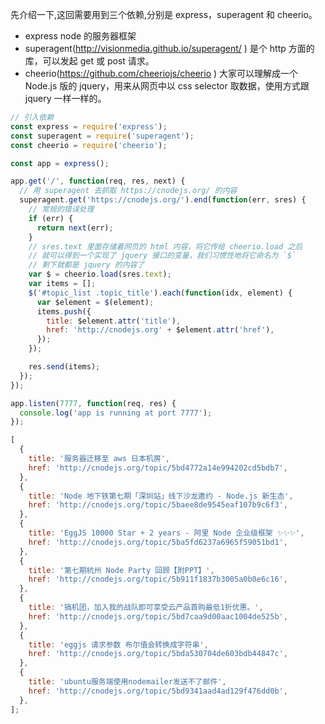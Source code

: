 <!-- Node.js 总是吹牛逼说自己异步特性多么多么厉害，但是对于初学者来说，要找一个能好好利用异步的场景不容易。我想来想去，爬虫的场景就比较适合，没事就异步并发地爬几个网站玩玩。 本来想教大家怎么爬 github 的 api 的，但是 github 有 rate limit 的限制，所以只好牺牲一下 CNode 社区（国内最专业的 Node.js 开源技术社区），教大家怎么去爬它了。 -->

先介绍一下,这回需要用到三个依赖,分别是 express，superagent 和 cheerio。

- express node 的服务器框架
- superagent(http://visionmedia.github.io/superagent/ ) 是个 http 方面的库，可以发起 get 或 post 请求。
- cheerio(https://github.com/cheeriojs/cheerio ) 大家可以理解成一个 Node.js 版的 jquery，用来从网页中以 css selector 取数据，使用方式跟 jquery 一样一样的。

```javascript
// 引入依赖
const express = require('express');
const superagent = require('superagent');
const cheerio = require('cheerio');

const app = express();

app.get('/', function(req, res, next) {
  // 用 superagent 去抓取 https://cnodejs.org/ 的内容
  superagent.get('https://cnodejs.org/').end(function(err, sres) {
    // 常规的错误处理
    if (err) {
      return next(err);
    }
    // sres.text 里面存储着网页的 html 内容，将它传给 cheerio.load 之后
    // 就可以得到一个实现了 jquery 接口的变量，我们习惯性地将它命名为 `$`
    // 剩下就都是 jquery 的内容了
    var $ = cheerio.load(sres.text);
    var items = [];
    $('#topic_list .topic_title').each(function(idx, element) {
      var $element = $(element);
      items.push({
        title: $element.attr('title'),
        href: 'http://cnodejs.org' + $element.attr('href'),
      });
    });

    res.send(items);
  });
});

app.listen(7777, function(req, res) {
  console.log('app is running at port 7777');
});
```

```javascript
[
  {
    title: '服务器迁移至 aws 日本机房',
    href: 'http://cnodejs.org/topic/5bd4772a14e994202cd5bdb7',
  },
  {
    title: 'Node 地下铁第七期「深圳站」线下沙龙邀约 - Node.js 新生态',
    href: 'http://cnodejs.org/topic/5baee8de9545eaf107b9c6f3',
  },
  {
    title: 'EggJS 10000 Star + 2 years - 阿里 Node 企业级框架 ✨✨✨',
    href: 'http://cnodejs.org/topic/5ba5fd6237a6965f59051bd1',
  },
  {
    title: '第七期杭州 Node Party 回顾【附PPT】',
    href: 'http://cnodejs.org/topic/5b911f1837b3005a0b0e6c16',
  },
  {
    title: '搞机团，加入我的战队即可享受云产品首购最低1折优惠。',
    href: 'http://cnodejs.org/topic/5bd7caa9d00aac1004de525b',
  },
  {
    title: 'eggjs 请求参数 布尔值会转换成字符串',
    href: 'http://cnodejs.org/topic/5bda530704de603bdb44847c',
  },
  {
    title: 'ubuntu服务端使用nodemailer发送不了邮件',
    href: 'http://cnodejs.org/topic/5bd9341aad4ad129f476dd0b',
  },
];
```
